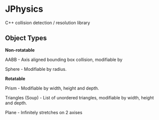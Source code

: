 # JPhysics
C++ collision detection / resolution library


Object Types
----------------

**Non-rotatable**

AABB - Axis aligned bounding box collision, modifiable by 

Sphere - Modifiable by radius.

**Rotatable**

Prism - Modifiable by width, height and depth.

Triangles (Soup) - List of unordered triangles, modifiable by width, height and depth.

Plane - Infinitely stretches on 2 axises
